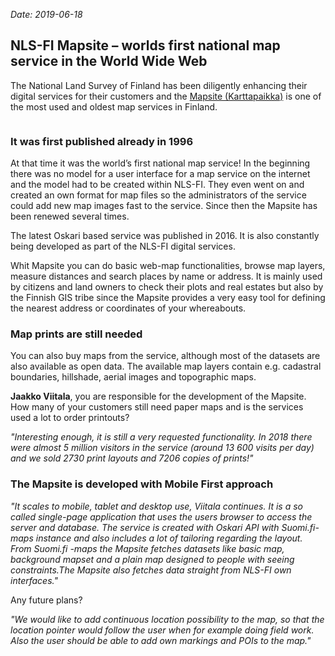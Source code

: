 *Date: 2019-06-18*

## NLS-FI Mapsite – worlds first national map service in the World Wide Web

The National Land Survey of Finland has been diligently enhancing their digital services for their customers and the [Mapsite (Karttapaikka)](https://asiointi.maanmittauslaitos.fi/karttapaikka/?lang=en) is one of the most used and oldest map services in Finland.

<img scr="images/gallery/example_mapsite.png" width="500"/>

### It was first published already in 1996

At that time it was the world’s first national map service!
In the beginning there was no model for a user interface for a map service on the internet and the model had to be created within NLS-FI. They even went on and created an own format for map files so the administrators of the service could add new map images fast to the service. Since then the Mapsite has been renewed several times. 

The latest Oskari based service was published in 2016. It is also constantly being developed as part of the NLS-FI digital services.

Whit Mapsite you can do basic web-map functionalities, browse map layers, measure distances and search places by name or address. It is mainly used by citizens and land owners to check their plots and real estates but also by the Finnish GIS tribe since the Mapsite provides a very easy tool for defining the nearest address or coordinates of your whereabouts.

### Map prints are still needed
You can also buy maps from the service, although most of the datasets are also available as open data. The available map layers contain e.g. cadastral boundaries, hillshade, aerial images and topographic maps.

**Jaakko Viitala**, you are responsible for the development of the Mapsite. How many of your customers still need paper maps and is the services used a lot to order printouts?

_"Interesting enough, it is still a very requested functionality. 
In 2018 there were almost 5 million visitors in the service (around 13 600 visits per day) and we sold 2730 print layouts and 7206 copies of prints!"_

### The Mapsite is developed with Mobile First approach

_"It scales to mobile, tablet and desktop use, Viitala continues. It is a so called single-page application that uses the users browser to access the server and database. The service is created with Oskari API with Suomi.fi-maps instance and also includes a lot of tailoring regarding the layout. From Suomi.fi -maps the Mapsite fetches datasets like basic map, background mapset and a plain map designed to people with seeing constraints.The Mapsite also fetches data straight from NLS-FI own interfaces."_

Any future plans?

_"We would like to add continuous location possibility to the map, so that the location pointer would follow the user when for example doing field work. Also the user should be able to add own markings and POIs to the map."_
